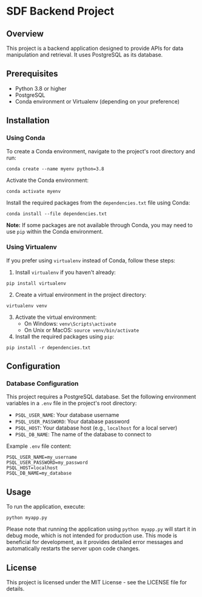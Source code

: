 # SDF Backend Project

## Overview
This project is a backend application designed to provide APIs for data manipulation and retrieval. It uses PostgreSQL as its database.

## Prerequisites
- Python 3.8 or higher
- PostgreSQL
- Conda environment or Virtualenv (depending on your preference)

## Installation

### Using Conda
To create a Conda environment, navigate to the project's root directory and run:
```
conda create --name myenv python=3.8
```
Activate the Conda environment:
```
conda activate myenv
```
Install the required packages from the `dependencies.txt` file using Conda:
```
conda install --file dependencies.txt
```
**Note:** If some packages are not available through Conda, you may need to use `pip` within the Conda environment.

### Using Virtualenv
If you prefer using `virtualenv` instead of Conda, follow these steps:

1. Install `virtualenv` if you haven't already:
```
pip install virtualenv
```
2. Create a virtual environment in the project directory:
```
virtualenv venv
```
3. Activate the virtual environment:
   - On Windows: `venv\Scripts\activate`
   - On Unix or MacOS: `source venv/bin/activate`
4. Install the required packages using `pip`:
```
pip install -r dependencies.txt
```

## Configuration

### Database Configuration
This project requires a PostgreSQL database. Set the following environment variables in a `.env` file in the project's root directory:
- `PSQL_USER_NAME`: Your database username
- `PSQL_USER_PASSWORD`: Your database password
- `PSQL_HOST`: Your database host (e.g., `localhost` for a local server)
- `PSQL_DB_NAME`: The name of the database to connect to

Example `.env` file content:
```
PSQL_USER_NAME=my_username
PSQL_USER_PASSWORD=my_password
PSQL_HOST=localhost
PSQL_DB_NAME=my_database
```
## Usage

To run the application, execute:
```
python myapp.py
```
Please note that running the application using `python myapp.py` will start it in debug mode, which is not intended for production use. This mode is beneficial for development, as it provides detailed error messages and automatically restarts the server upon code changes.
## License
This project is licensed under the MIT License - see the LICENSE file for details.
